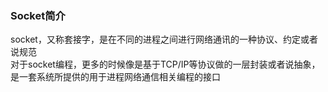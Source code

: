 ### Socket简介  
socket，又称套接字，是在不同的进程之间进行网络通讯的一种协议、约定或者说规范  
对于socket编程，更多的时候像是基于TCP/IP等协议做的一层封装或者说抽象，是一套系统所提供的用于进程网络通信相关编程的接口  
